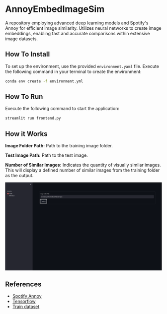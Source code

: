 # AnnoyEmbedImageSim
A repository employing advanced deep learning models and Spotify's Annoy for efficient image similarity. Utilizes neural networks to create image embeddings, enabling fast and accurate comparisons within extensive image datasets.

## How To Install

To set up the environment, use the provided `environment.yaml` file. Execute the following command in your terminal to create the environment:

```bash
conda env create -f environment.yml
```

## How To Run

Execute the following command to start the application:

```bash
streamlit run frontend.py
```

## How it Works

**Image Folder Path:** Path to the training image folder.

**Test Image Path:** Path to the test image.

**Number of Similar Images:** Indicates the quantity of visually similar images. This will display a defined number of similar images from the training folder as the output.

![Animated GIF](how_it_works.gif)

## References

- [Spotify Annoy](https://github.com/spotify/annoy)
- [Tensorflow](https://github.com/tensorflow/tensorflow)
- [Train dataset](https://www.kaggle.com/datasets/zarkonium/synthetic-image-dataset-cats-dogs-bikes-cars?select=cars)
